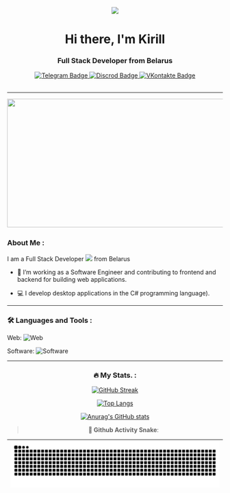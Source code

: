 <div id="header" align="center">
  <img src="https://media.giphy.com/media/bJ4TVNYNUympPgcpem/giphy.gif" width="200"/>
</div>
<div id="header" align="center">
<h1>Hi there, I'm Kirill</h1>
<h3>Full Stack Developer from Belarus</h3>
</div>
<div id="badges" align="center">
  <a href="https://t.me/frexxx7">
    <img src="https://img.shields.io/badge/Telegram-blue?style=for-the-badge&logo=telegram&logoColor=white" alt="Telegram Badge"/>
  </a>
  <a href="https://discordapp.com/users/frexxx7">
    <img src="https://img.shields.io/badge/Discord-7289DA?style=for-the-badge&logo=Discord&logoColor=white" alt="Discrod Badge"/>
  </a>
  <a href="https://vk.com/id387768806">
    <img src="https://img.shields.io/badge/VK-blue?style=for-the-badge&logo=VK&logoColor=white" alt="VKontakte Badge"/>
  </a>
</div>
<div align="center">
  <img src="https://komarev.com/ghpvc/?username=frexxx-7&style=flat-square&color=blue" alt=""/>
</div>

---

<div align="center">
  <img src="https://media.giphy.com/media/137EaR4vAOCn1S/giphy.gif" width="600" height="300"/>
</div>

### About Me :

I am a Full Stack Developer  <img src="https://media.giphy.com/media/WUlplcMpOCEmTGBtBW/giphy.gif" width="30">  from Belarus

- :telescope: I’m working as a Software Engineer and contributing to frontend and backend for building web applications.

- 💻 I develop desktop applications in the C# programming language).

---

### :hammer_and_wrench: Languages and Tools :

<div>
  Web:  <img src="https://skillicons.dev/icons?i=html,css,scss,js,react,firebase,gulp,webpack,vite,php,laravel,jquery,vscode, voyager" title="Web" alt="Web" />&nbsp;
  
  Software:  <img src="https://skillicons.dev/icons?i=cs,github,mysql,git,visualstudio" title="Software" alt="Software" />&nbsp;
  
</div>

---
<div align="center">
  
### :fire: My Stats. :

[![GitHub Streak](http://github-readme-streak-stats.herokuapp.com?user=frexxx-7&theme=dark&background=000000)](https://git.io/streak-stats)

[![Top Langs](https://github-readme-stats.vercel.app/api/top-langs/?username=frexxx-7&layout=compact&theme=vision-friendly-dark)](https://github.com/anuraghazra/github-readme-stats)

[![Anurag's GitHub stats](https://github-readme-stats.vercel.app/api?username=frexxx-7&layout=compact&theme=dark&background=000000)](https://github.com/anuraghazra/github-readme-stats)

> **🐍 Github Activity Snake**:

|![Animation](https://raw.githubusercontent.com/bylickilabs/bylickilabs/f87fa3659c55415e949c3c1a55008ea88e929fd2/github-snake-dark.svg)|
|---|

</div>
